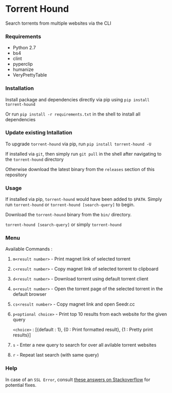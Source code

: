 # Torrent Hound
Search torrents from multiple websites via the CLI


### Requirements
- Python 2.7
- bs4
- clint
- pyperclip
- humanize
- VeryPrettyTable


### Installation
Install package and dependencies directly via pip using `pip install torrent-hound`

Or run `pip install -r requirements.txt` in the shell to install all dependencies


### Update existing Intallation
To upgrade `torrent-hound` via pip, run `pip install torrent-hound -U`

If installed via `git`, then simply run `git pull` in the shell after navigating to the `torrent-hound` directory

Otherwise download the latest binary from the `releases` section of this repository


### Usage
If installed via pip, `torrent-hound` would have been added to `$PATH`. Simply run `torrent-hound` or `torrent-hound [search-query]` to begin.

Download the `torrent-hound` binary from the `bin/` directory.

`torrent-hound [search-query]` or simply `torrent-hound`


### Menu
Available Commands :

  1. `m<result number>` - Print magnet link of selected torrent   
  2. `c<result number>` - Copy magnet link of selected torrent to clipboard
  3. `d<result number>` - Download torrent using default torrent client
  4. `o<result number>` - Open the torrent page of the selected torrent in the default browser
  5. `cs<result number>` - Copy magnet link and open Seedr.cc
  6. `p<optional choice>` - Print top 10 results from each website for the given query
     
     `<choice>` : [{default : 1}, {0 : Print formatted result}, {1 : Pretty print results}]        
  7. `s` - Enter a new query to search for over all avilable torrent websites
  8. `r` - Repeat last search (with same query)


### Help
In case of an `SSL Error`, consult [these answers on Stackoverflow](https://stackoverflow.com/questions/31649390/python-requests-ssl-handshake-failure) for potential fixes.
